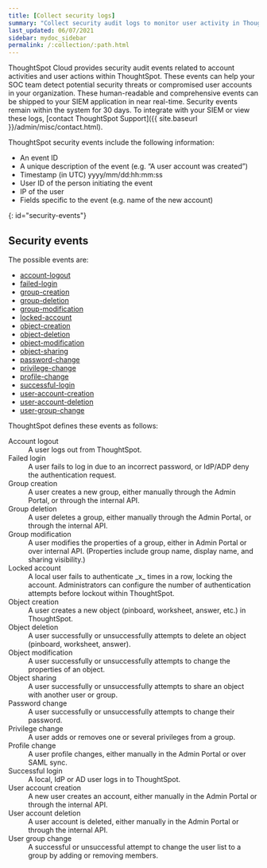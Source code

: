 ```yaml
---
title: [Collect security logs]
summary: "Collect security audit logs to monitor user activity in ThoughtSpot and increase your system security."
last_updated: 06/07/2021
sidebar: mydoc_sidebar
permalink: /:collection/:path.html
---
```


ThoughtSpot Cloud provides security audit events related to account activities and user actions within ThoughtSpot. These events can help your SOC team detect potential security threats or compromised user accounts in your organization. These human-readable and comprehensive events can be shipped to your SIEM application in near real-time. Security events remain within the system for 30 days. To integrate with your SIEM or view these logs, [contact ThoughtSpot Support]({{ site.baseurl }}/admin/misc/contact.html).

ThoughtSpot security events include the following information:
- An event ID
- A unique description of the event (e.g. “A user account was created”)
- Timestamp (in UTC) yyyy/mm/dd:hh:mm:ss
- User ID of the person initiating the event
- IP of the user
- Fields specific to the event (e.g. name of the new account)

{: id="security-events"}
## Security events

The possible events are:
- [account-logout](#account-logout)
- [failed-login](#failed-login)
- [group-creation](#group-creation)
- [group-deletion](#group-deletion)
- [group-modification](#group-modification)
- [locked-account](#locked-account)
- [object-creation](#object-creation)
- [object-deletion](#object-deletion)
- [object-modification](#object-modification)
- [object-sharing](#object-sharing)
- [password-change](#password-change)
- [privilege-change](#privilege-change)
- [profile-change](#profile-change)
- [successful-login](#successful-login)
- [user-account-creation](#user-account-creation)
- [user-account-deletion](#user-account-deletion)
- [user-group-change](#user-group-change)

ThoughtSpot defines these events as follows:

<dl>
<dlentry id ="account-logout">
 <dt>Account logout</dt>
 <dd>A user logs out from ThoughtSpot.</dd>
</dlentry>
<dlentry id ="failed-login">
 <dt>Failed login</dt>
 <dd>A user fails to log in due to an incorrect password, or IdP/ADP deny the authentication request.</dd>
</dlentry>
<dlentry id ="group-creation">
 <dt>Group creation</dt>
 <dd>A user creates a new group, either manually through the Admin Portal, or through the internal API.</dd>
</dlentry>
<dlentry id ="group-deletion">
 <dt>Group deletion</dt>
 <dd>A user deletes a group, either manually through the Admin Portal, or through the internal API.</dd>
</dlentry>
<dlentry id ="group-modification">
 <dt>Group modification</dt>
 <dd>A user modifies the properties of a group, either in Admin Portal or over internal API. (Properties include group name, display name, and sharing visibility.)</dd>
</dlentry>
<dlentry id ="locked-account">
 <dt>Locked account</dt>
 <dd>A local user fails to authenticate _x_ times in a row, locking the account. Administrators can configure the number of authentication attempts before lockout within ThoughtSpot.</dd>
</dlentry>
<dlentry id ="object-creation">
 <dt>Object creation</dt>
 <dd>A user creates a new object (pinboard, worksheet, answer, etc.) in ThoughtSpot.</dd>
</dlentry>
<dlentry id="object-deletion">
 <dt>Object deletion</dt>
 <dd>A user successfully or unsuccessfully attempts to delete an object (pinboard, worksheet, answer).</dd>
</dlentry>
<dlentry id="object-modification">
 <dt>Object modification</dt>
 <dd>A user successfully or unsuccessfully attempts to change the properties of an object.</dd>
</dlentry>
<dlentry id="object-sharing">
 <dt>Object sharing</dt>
 <dd>A user successfully or unsuccessfully attempts to share an object with another user or group.</dd>
</dlentry>
<dlentry id ="password-change">
 <dt>Password change</dt>
 <dd>A user successfully or unsuccessfully attempts to change their password.</dd>
</dlentry>
<dlentry id ="privilege-change">
 <dt>Privilege change</dt>
 <dd>A user adds or removes one or several privileges from a group.</dd>
</dlentry>
<dlentry id ="profile-change">
 <dt>Profile change</dt>
 <dd>A user profile changes, either manually in the Admin Portal or over SAML sync.</dd>
</dlentry>
 <dlentry id ="successful-login">
  <dt>Successful login</dt>
  <dd>A local, IdP or AD user logs in to ThoughtSpot.</dd>
 </dlentry>
 <dlentry id ="user-account-creation">
  <dt>User account creation</dt>
  <dd>A new user creates an account, either manually in the Admin Portal or through the internal API.</dd>
 </dlentry>
 <dlentry id ="user-account-deletion">
  <dt>User account deletion</dt>
  <dd>A user account is deleted, either manually in the Admin Portal or through the internal API.</dd>
 </dlentry>
 <dlentry id ="user-group-change">
  <dt>User group change</dt>
  <dd>A successful or unsuccessful attempt to change the user list to a group by adding or removing members.</dd>
 </dlentry>
</dl>


<!--
ThoughtSpot includes a number of management tools, monitoring applications, and automated processes to support system security. System security includes managing access and privileges, audit logs, security policies, and Linux OS installed package updates.

## Audit logs

There are several ways you can view audit log information in ThoughtSpot. You can see recent events in the Control Center or view more detailed audit logs using tscli. Administrators can view audit logs of configuration changes users have made to ThoughtSpot in these ways:

- Monitor events from the [Control Center]({{ site.baseurl }}/admin/system-monitor/monitor-pinboards.html#).
- Generate audit log reports through the `tscli` command.


You can access an audit log of cluster events through tscli. You can also access information on cluster updates, configurations, data loading and metadata events.

Use the `tscli event list` command to return an audit list of events from the cluster. The syntax is:

```
tscli event list
   [--include <all|config|notification>]
   [--since <hours,minutes,days>
   | --from <yyyymmdd-HH:MM>
   --to <yyyymmdd-HH:MM>]
   [--detail]
   [--summary_contains
   <'string1'| 'string2' ...>]
   [--detail_contains
   <'string1'| 'string2' ...>]
   [--attributes
   <key1='value1'|
   key2='value2' ...>]
```

Optional parameters are:

| Parameter | Description |
|---------------|---------------------|
| `--include` | Specifies the type of events to include, and can be `all`, `config`, or `notification`. |
| `--detail` | Returns the events in a detail format rather than a tabular summary, which is the default. |
| `--summary_contains <'string1' | 'string2' ...>` | Specifies a string to check for in the event summary. Enclose strings in single quotes, and separate multiple strings with &pipe;. Events that match all specified strings will be returned. |
| `--detail_contains <'string1'| 'string2' ...>` | Specifies a string to check for in the detail. Enclose strings in single quotes, and separate multiple strings with `|` (pipe symbol). Events that match all specified strings will be returned.|
| `--attributes <key1='value1' &pipe; key2='value2' ...>` | Specifies attributes to match as key=value pairs. Separate multiple attributes with `|` (pipe symbol). Events that match all specified key/value pairs will be returned. Put single quotes around the value(s). |

And a time window made up of either:

- `--since <hours,minutes,days>` is a time in the past for where the event audit begins, ending at the present time. Specify a human readable duration string, e.g. 4h (4 hours), 30m (30 minutes), 1d (1 day).

Or both:

- `--from <yyyymmdd-HH:MM>` is a timestamp for where to begin the event audit. It must be of the form: yyyymmdd-HH:MM.
- `--to <yyyymmdd-HH:MM>` is a timestamp for where to end the event audit. It must be of the form: yyyymmdd-HH:MM.

To get audit logs:

1. Log in to the Linux shell using SSH.
2. Issue the `tscli event list` command, with the desired parameters, for example:

    ```
    $ tscli event list
       --include config
       --since 24 hours
    ```


## Security policies

Security policies are the principles and processes ThoughtSpot uses in development to ensure a product that conforms to security standards. Security policies ensure a secure product with each release. When a release is in development, each build is tested using Qualys Network Security and Vulnerability Management Suite. Issues and vulnerabilities are fixed proactively, based on the results.

The ThoughtSpot Engineering and ThoughtSpot Support teams are notified of Common Vulnerabilities and Exposures (CVEs), so they can patch OS packages proactively as well. You can view installed packages along with their version numbers at any time, in order to see if you require an update to ThoughtSpot.

Whenever a CVE is identified, and an OS package needs to be updated, the next patch release will include the patch or update. You can view installed Linux packages at any time, along with the version numbers of the installed packages.

## Third-party security software for security, governance, and monitoring of ThoughtSpot

You can install supported [third-party security and monitoring software]({{ site.baseurl}}/admin/data-security/about-secure-monitor-sw.html#) on a ThoughtSpot cluster.
-->
